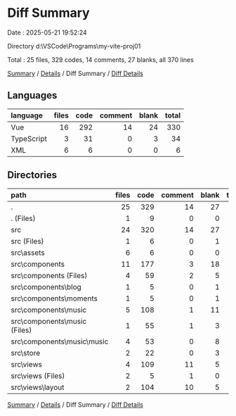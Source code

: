 # Diff Summary

Date : 2025-05-21 19:52:24

Directory d:\\VSCode\\Programs\\my-vite-proj01

Total : 25 files, 329 codes, 14 comments, 27 blanks, all 370 lines

[Summary](results.md) / [Details](details.md) / Diff Summary / [Diff Details](diff-details.md)

## Languages

| language   | files | code | comment | blank | total |
| :--------- | ----: | ---: | ------: | ----: | ----: |
| Vue        |    16 |  292 |      14 |    24 |   330 |
| TypeScript |     3 |   31 |       0 |     3 |    34 |
| XML        |     6 |    6 |       0 |     0 |     6 |

## Directories

| path                           | files | code | comment | blank | total |
| :----------------------------- | ----: | ---: | ------: | ----: | ----: |
| .                              |    25 |  329 |      14 |    27 |   370 |
| . (Files)                      |     1 |    9 |       0 |     0 |     9 |
| src                            |    24 |  320 |      14 |    27 |   361 |
| src (Files)                    |     1 |    6 |       0 |     1 |     7 |
| src\\assets                    |     6 |    6 |       0 |     0 |     6 |
| src\\components                |    11 |  177 |       3 |    18 |   198 |
| src\\components (Files)        |     4 |   59 |       2 |     5 |    66 |
| src\\components\\blog          |     1 |    5 |       0 |     1 |     6 |
| src\\components\\moments       |     1 |    5 |       0 |     1 |     6 |
| src\\components\\music         |     5 |  108 |       1 |    11 |   120 |
| src\\components\\music (Files) |     1 |   55 |       1 |     3 |    59 |
| src\\components\\music\\music  |     4 |   53 |       0 |     8 |    61 |
| src\\store                     |     2 |   22 |       0 |     3 |    25 |
| src\\views                     |     4 |  109 |      11 |     5 |   125 |
| src\\views (Files)             |     2 |    5 |       1 |     0 |     6 |
| src\\views\\layout             |     2 |  104 |      10 |     5 |   119 |

[Summary](results.md) / [Details](details.md) / Diff Summary / [Diff Details](diff-details.md)
